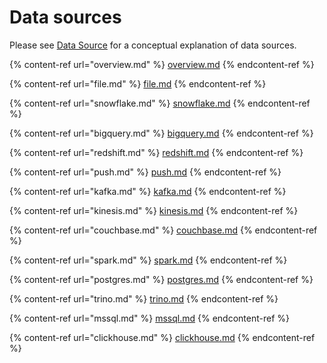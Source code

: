# Data sources

Please see [Data Source](../../getting-started/concepts/data-ingestion.md) for a conceptual explanation of data sources.

{% content-ref url="overview.md" %}
[overview.md](overview.md)
{% endcontent-ref %}

{% content-ref url="file.md" %}
[file.md](file.md)
{% endcontent-ref %}

{% content-ref url="snowflake.md" %}
[snowflake.md](snowflake.md)
{% endcontent-ref %}

{% content-ref url="bigquery.md" %}
[bigquery.md](bigquery.md)
{% endcontent-ref %}

{% content-ref url="redshift.md" %}
[redshift.md](redshift.md)
{% endcontent-ref %}

{% content-ref url="push.md" %}
[push.md](push.md)
{% endcontent-ref %}

{% content-ref url="kafka.md" %}
[kafka.md](kafka.md)
{% endcontent-ref %}

{% content-ref url="kinesis.md" %}
[kinesis.md](kinesis.md)
{% endcontent-ref %}

{% content-ref url="couchbase.md" %}
[couchbase.md](couchbase.md)
{% endcontent-ref %}

{% content-ref url="spark.md" %}
[spark.md](spark.md)
{% endcontent-ref %}

{% content-ref url="postgres.md" %}
[postgres.md](postgres.md)
{% endcontent-ref %}

{% content-ref url="trino.md" %}
[trino.md](trino.md)
{% endcontent-ref %}

{% content-ref url="mssql.md" %}
[mssql.md](mssql.md)
{% endcontent-ref %}

{% content-ref url="clickhouse.md" %}
[clickhouse.md](clickhouse.md)
{% endcontent-ref %}
